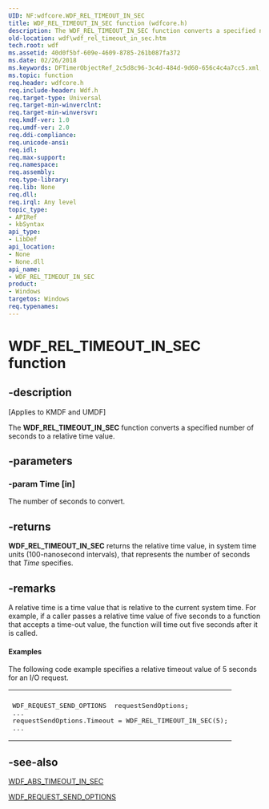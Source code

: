 ```yaml
---
UID: NF:wdfcore.WDF_REL_TIMEOUT_IN_SEC
title: WDF_REL_TIMEOUT_IN_SEC function (wdfcore.h)
description: The WDF_REL_TIMEOUT_IN_SEC function converts a specified number of seconds to a relative time value.
old-location: wdf\wdf_rel_timeout_in_sec.htm
tech.root: wdf
ms.assetid: 40d0f5bf-609e-4609-8785-261b087fa372
ms.date: 02/26/2018
ms.keywords: DFTimerObjectRef_2c5d8c96-3c4d-484d-9d60-656c4c4a7cc5.xml, WDF_REL_TIMEOUT_IN_SEC, WDF_REL_TIMEOUT_IN_SEC function, kmdf.wdf_rel_timeout_in_sec, wdf.wdf_rel_timeout_in_sec, wdfcore/WDF_REL_TIMEOUT_IN_SEC
ms.topic: function
req.header: wdfcore.h
req.include-header: Wdf.h
req.target-type: Universal
req.target-min-winverclnt: 
req.target-min-winversvr: 
req.kmdf-ver: 1.0
req.umdf-ver: 2.0
req.ddi-compliance: 
req.unicode-ansi: 
req.idl: 
req.max-support: 
req.namespace: 
req.assembly: 
req.type-library: 
req.lib: None
req.dll: 
req.irql: Any level
topic_type:
- APIRef
- kbSyntax
api_type:
- LibDef
api_location:
- None
- None.dll
api_name:
- WDF_REL_TIMEOUT_IN_SEC
product:
- Windows
targetos: Windows
req.typenames: 
---
```


# WDF_REL_TIMEOUT_IN_SEC function


## -description


<p class="CCE_Message">[Applies to KMDF and UMDF]</p>

The <b>WDF_REL_TIMEOUT_IN_SEC</b> function converts a specified number of seconds to a relative time value.


## -parameters




### -param Time [in]

The number of seconds to convert.


## -returns



<b>WDF_REL_TIMEOUT_IN_SEC</b> returns the relative time value, in system time units (100-nanosecond intervals), that represents the number of seconds that <i>Time</i> specifies.




## -remarks



A relative time is a time value that is relative to the current system time. For example, if a caller passes a relative time value of five seconds to a function that accepts a time-out value, the function will time out five seconds after it is called.


#### Examples

The following code example specifies a relative timeout value of 5 seconds for an I/O request.

<div class="code"><span codelanguage=""><table>
<tr>
<th></th>
</tr>
<tr>
<td>
<pre>WDF_REQUEST_SEND_OPTIONS  requestSendOptions;
...
requestSendOptions.Timeout = WDF_REL_TIMEOUT_IN_SEC(5);
...</pre>
</td>
</tr>
</table></span></div>



## -see-also




<a href="https://docs.microsoft.com/windows-hardware/drivers/ddi/content/wdfcore/nf-wdfcore-wdf_abs_timeout_in_sec">WDF_ABS_TIMEOUT_IN_SEC</a>



<a href="https://docs.microsoft.com/windows-hardware/drivers/ddi/content/wdfrequest/ns-wdfrequest-_wdf_request_send_options">WDF_REQUEST_SEND_OPTIONS</a>
 

 

